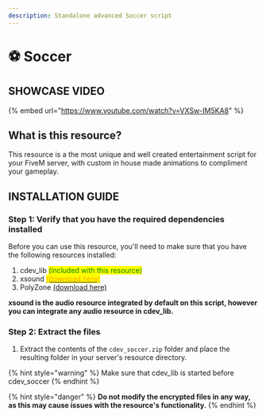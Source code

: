 ```yaml
---
description: Standalone advanced Soccer script
---
```


# ⚽ Soccer

## SHOWCASE VIDEO

{% embed url="https://www.youtube.com/watch?v=VXSw-IM5KA8" %}

## What is this resource?

This resource is a the most unique and well created entertainment script for your FiveM server, with custom in house made animations to compliment your gameplay.&#x20;

## INSTALLATION GUIDE

### Step 1: Verify that you have the required dependencies installed

Before you can use this resource, you'll need to make sure that you have the following resources installed:

1. cdev\_lib <mark style="color:green;">(included with this resource)</mark>
2. xsound [<mark style="color:orange;">(download here)</mark>](https://github.com/Xogy/xsound)
3. PolyZone [(download here)](https://github.com/mkafrin/PolyZone/releases/tag/v2.6.1)

**xsound is the audio resource integrated by default on this script, however you can integrate any audio resource in cdev\_lib.**

### Step 2: Extract the files

1. Extract the contents of the `cdev_soccer.zip` folder and place the resulting folder in your server's resource directory.

{% hint style="warning" %}
Make sure that cdev\_lib is started before cdev\_soccer
{% endhint %}

{% hint style="danger" %}
**Do not modify the encrypted files in any way, as this may cause issues with the resource's functionality.**
{% endhint %}

